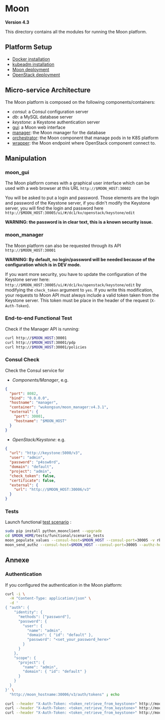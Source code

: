 # Moon
__Version 4.3__

This directory contains all the modules for running the Moon platform.

## Platform Setup
- [Docker installation](tools/moon_kubernetes/README.md)
- [kubeadm installation](tools/moon_kubernetes/README.md)
- [Moon deployment](tools/moon_kubernetes/README.md)
- [OpenStack deployment](tools/openstack/README.md)


## Micro-service Architecture
The Moon platform is composed on the following components/containers:
- *consul*: a Consul configuration server
- *db*: a MySQL database server
- *keystone*: a Keystone authentication server
- [gui](moon_gui/README.md): a Moon web interface
- [manager](moon_manager/README.md): the Moon manager for the database
- [orchestrator](moon_orchestrator/README.md): the Moon component that manage pods in te K8S platform
- [wrapper](moon_wrapper/README.md): the Moon endpoint where OpenStack component connect to.


## Manipulation
### moon_gui
The Moon platform comes with a graphical user interface which can be used with 
a web browser at this URL `http://$MOON_HOST:30002`

You will be asked to put a login and password. Those elements are the login and password 
of the Keystone server, if you didn't modify the Keystone server, you will find the 
login and password here `http://$MOON_HOST:30005/ui/#/dc1/kv/openstack/keystone/edit` 

**WARNING: the password is in clear text, this is a known security issue.**

### moon_manager
The Moon platform can also be requested through its API `http://$MOON_HOST:30001`

**WARNING: By default, no login/password will be needed because of 
the configuration which is in DEV mode.**

If you want more security, you have to update the configuration of the Keystone server here:
`http://$MOON_HOST:30005/ui/#/dc1/kv/openstack/keystone/edit` 
by modifying the `check_token` argument to `yes`.
If you write this modification, your requests to Moon API must always include a valid token 
taken from the Keystone server. This token must be place in the header of the request 
(`X-Auth-Token`).

### End-to-end Functional Test
Check if the Manager API is running:
```bash
curl http://$MOON_HOST:30001
curl http://$MOON_HOST:30001/pdp
curl http://$MOON_HOST:30001/policies
```

### Consul Check
Check the Consul service for 
- *Components/Manager*, e.g. 
```json
{
  "port": 8082, 
  "bind": "0.0.0.0", 
  "hostname": "manager", 
  "container": "wukongsun/moon_manager:v4.3.1", 
  "external": {
    "port": 30001, 
    "hostname": "$MOON_HOST"
  }
}
```
- *OpenStack/Keystone*: e.g. 
```json
{
  "url": "http://keystone:5000/v3", 
  "user": "admin", 
  "password": "p4ssw0rd", 
  "domain": "default", 
  "project": "admin", 
  "check_token": false, 
  "certificate": false, 
  "external": {
    "url": "http://$MOON_HOST:30006/v3"
  }
}
```

### Tests
Launch functional [test scenario](tests/functional/scenario_enabled) : 
```bash
sudo pip install python_moonclient --upgrade
cd $MOON_HOME/tests/functional/scenario_tests
moon_populate_values --consul-host=$MOON_HOST --consul-port=30005 -v rbac_large.py
moon_send_authz --consul-host=$MOON_HOST --consul-port=30005 --authz-host=$AUTHZ_HOST --authz-port=$AUTHZ_PORT -v rbac_large.py
```

## Annexe
### Authentication
If you configured the authentication in the Moon platform:
```bash
curl -i \
  -H "Content-Type: application/json" \
  -d '
{ "auth": {
    "identity": {
      "methods": ["password"],
      "password": {
        "user": {
          "name": "admin",
          "domain": { "id": "default" },
          "password": "<set_your_password_here>"
        }
      }
    },
    "scope": {
      "project": {
        "name": "admin",
        "domain": { "id": "default" }
      }
    }
  }
}' \
  "http://moon_hostname:30006/v3/auth/tokens" ; echo
  
curl --header "X-Auth-Token: <token_retrieve_from_keystone>" http://moon_hostname:30001
curl --header "X-Auth-Token: <token_retrieve_from_keystone>" http://moon_hostname:30001/pdp
curl --header "X-Auth-Token: <token_retrieve_from_keystone>" http://moon_hostname:30001/policies
```